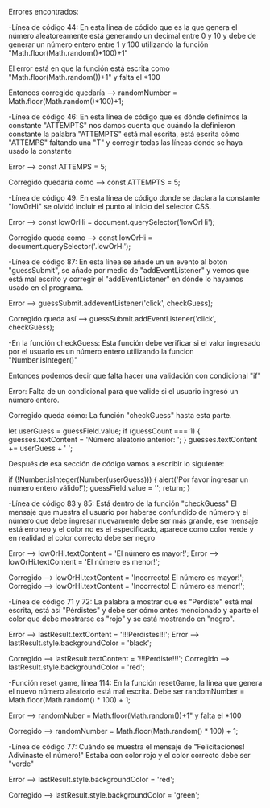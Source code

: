 Errores encontrados:

-Línea de código 44:
En esta línea de códido que es la que genera el número aleatoreamente está generando un decimal entre 0 y 10 y debe de
generar un número entero entre 1 y 100 utilizando la función "Math.floor(Math.random()*100)+1"

El error está en que la función está escrita como "Math.floor(Math.random())+1" y falta el *100

Entonces corregido quedaría --> randomNumber = Math.floor(Math.random()*100)+1;

-Línea de código 46:
En esta línea de código que es dónde definimos la constante "ATTEMPTS" nos damos cuenta que cuándo la definieron constante
la palabra "ATTEMPTS" está mal escrita, está escrita cómo "ATTEMPS" faltando una "T" y corregir todas las líneas donde se haya usado la constante

Error --> const ATTEMPS = 5;

Corregido quedaría como --> const ATTEMPTS = 5;

-Línea de código 49:
En esta línea de código donde se daclara la constante "lowOrHi" se olvidó incluir el punto al inicio del selector CSS.

Error --> const lowOrHi = document.querySelector('lowOrHi');

Corregido queda como --> const lowOrHi = document.querySelector('.lowOrHi');

-Línea de código 87:
En esta línea se añade un un evento al boton "guessSubmit", se añade por medio de "addEventListener" y vemos que está mal escrito y corregir el "addEventListener" en dónde lo hayamos usado en el programa.

Error --> guessSubmit.addeventListener('click', checkGuess);

Corregido queda así --> guessSubmit.addEventListener('click', checkGuess);

-En la función checkGuess:
Esta función debe verificar si el valor ingresado por el usuario es un número entero utilizando la funcion "Number.isInteger()"

Entonces podemos decir que falta hacer una validación con condicional "if"

Error: Falta de un condicional para que valide si el usuario ingresó un número entero.

Corregido queda cómo: La función "checkGuess" hasta esta parte.

let userGuess = guessField.value;
  if (guessCount === 1) {
    guesses.textContent = 'Número aleatorio anterior: ';
  }
  guesses.textContent += userGuess + ' ';

Después de esa sección de código vamos a escribir lo siguiente:

if (!Number.isInteger(Number(userGuess))) {
    alert('Por favor ingresar un número entero válido!');
    guessField.value = '';
    return;
  }

-Línea de código 83 y 85:
Está dentro de la función "checkGuess"
El mensaje que muestra al usuario por haberse confundido de número y el número que debe ingresar nuevamente debe ser más grande, ese mensaje está erroneo y el color no es el especificado, aparece como color verde y en realidad el color correcto debe ser negro

Error --> lowOrHi.textContent = 'El número es mayor!';
Error --> lowOrHi.textContent = 'El número es menor!';

Corregido --> lowOrHi.textContent = 'Incorrecto! El número es mayor!';
Corregido --> lowOrHi.textContent = 'Incorrecto! El número es menor!';

-Línea de código 71 y 72:
La palabra a mostrar que es "Perdiste" está mal escrita, está así "Pérdistes" y debe ser cómo antes mencionado y aparte el color que debe mostrarse es "rojo" y se está mostrando en "negro".

Error --> lastResult.textContent = '!!!Pérdistes!!!';
Error --> lastResult.style.backgroundColor = 'black';

Corregido --> lastResult.textContent = '!!!Perdiste!!!';
Corregido --> lastResult.style.backgroundColor = 'red';

-Función reset game, línea 114:
En la función resetGame, la línea que genera el nuevo número aleatorio está mal escrita. Debe ser randomNumber = Math.floor(Math.random() * 100) + 1;

Error --> randomNuber = Math.floor(Math.random())+1" y falta el *100

Corregido --> randomNumber = Math.floor(Math.random() * 100) + 1;

-Línea de código 77:
Cuándo se muestra el mensaje de "Felicitaciones! Adivinaste el número!" Estaba con color rojo y el color correcto debe ser "verde"

Error --> lastResult.style.backgroundColor = 'red';

Corregido --> lastResult.style.backgroundColor = 'green';
